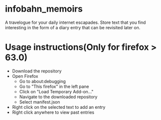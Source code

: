 # infobahn_memoirs
A travelogue for your daily internet escapades. Store text that you find interesting in the form of a diary entry that can be revisited later on.

# Usage instructions(Only for firefox > 63.0)
* Download the repository
* Open Firefox
	* Go to about:debugging 
	* Go to "This firefox" in the left pane
	* Click on "Load Temporary Add-on..."
	* Navigate to the downloaded repository
	* Select manifest.json
* Right click on the selected text to add an entry
* Right click anywhere to view past entries
